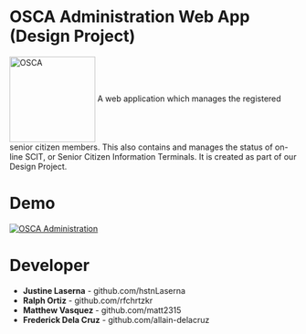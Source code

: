 # OSCA Administration Web App (Design Project)
<img src="https://user-images.githubusercontent.com/42314281/109276946-9dcbdf00-7851-11eb-9d85-b8ba567e2190.png" align="center" width="150" alt="OSCA">
A web application which manages the registered senior citizen members. This also contains and manages the status of on-line SCIT, or Senior Citizen Information Terminals. It is created as part of our Design Project. 

# Demo
[![OSCA Administration](https://img.youtube.com/vi/880fpJ4VjQ0/maxresdefault.jpg)](https://www.youtube.com/watch?v=880fpJ4VjQ0)

# Developer
* **Justine Laserna** - github.com/hstnLaserna
* **Ralph Ortiz** - github.com/rfchrtzkr
* **Matthew Vasquez** - github.com/matt2315
* **Frederick Dela Cruz** - github.com/allain-delacruz

 
